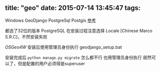 title: "geo"
date: 2015-07-14 13:45:47
tags:
---

Windows GeoDjango PostgreSql Postgis
[参考](https://docs.djangoproject.com/en/dev/ref/contrib/gis/install/#windows) 

都选了32位的版本
PostgreSQL 在安装过程注意选择 Locale [Chinese Marco S.R.C]，不然安装失败

*OSGeo4W* 安装后使用管理员身份执行 geodjango_setup.bat

安装完成后 `python manage.py migrate` 怎么都不行
也用管理员身份执行 居然可以了，但是配置的用户必须得是superuser
